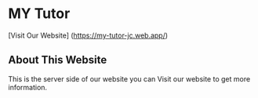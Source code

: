 # MY Tutor

[Visit Our Website] (https://my-tutor-jc.web.app/)

## About This Website

This is the server side of our website you can Visit our website to get more information.

